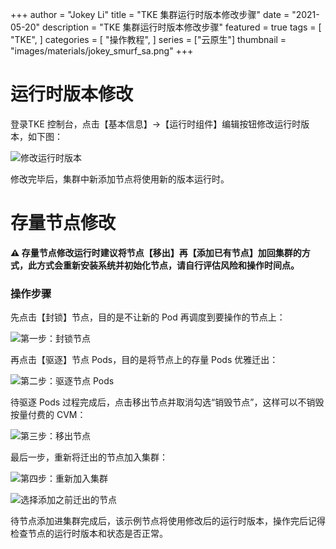 +++
author = "Jokey Li"
title = "TKE 集群运行时版本修改步骤"
date = "2021-05-20"
description = "TKE 集群运行时版本修改步骤"
featured = true
tags = [
    "TKE",
]
categories = [
    "操作教程",
]
series = ["云原生"]
thumbnail = "images/materials/jokey_smurf_sa.png"
+++


# 运行时版本修改

登录TKE 控制台，点击【基本信息】->【运行时组件】编辑按钮修改运行时版本，如下图：

![修改运行时版本](/images/articles/xb56ck3vct.png)

修改完毕后，集群中新添加节点将使用新的版本运行时。

# 存量节点修改

**⚠️ 存量节点修改运行时建议将节点【移出】再【添加已有节点】加回集群的方式，此方式会重新安装系统并初始化节点，请自行评估风险和操作时间点。**

### 操作步骤

先点击【封锁】节点，目的是不让新的 Pod 再调度到要操作的节点上：

![第一步：封锁节点](/images/articles/am86tir8jl.png)

再点击【驱逐】节点 Pods，目的是将节点上的存量 Pods 优雅迁出：

![第二步：驱逐节点 Pods](/images/articles/0dqfwhxuj5.png)

待驱逐 Pods 过程完成后，点击移出节点并取消勾选“销毁节点”，这样可以不销毁按量付费的 CVM：

![第三步：移出节点](/images/articles/e4dai50yyx.png)

最后一步，重新将迁出的节点加入集群：

![第四步：重新加入集群](/images/articles/w2c38ri13n.png)

![选择添加之前迁出的节点](/images/articles/fgmdof1les.png)

待节点添加进集群完成后，该示例节点将使用修改后的运行时版本，操作完后记得检查节点的运行时版本和状态是否正常。